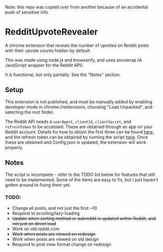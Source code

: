 Note: this repo was copied over from another because of an accidental push of sensitive info

# RedditUpvoteRevealer
A chrome extension that reveals the number of upvotes on Reddit posts with their upvote counts hidden by default.

This was made using node.js and browserify, and uses snoowrap (A JavaScript wrapper for the Reddit API).

It is functional, but only partially. See the "Notes" section.

## Setup

This extension is not published, and must be manually added by enabling developer mode in chrome://extensions, choosing "Load Unpacked", and selecting the root folder.

The Reddit API needs a `userAgent`, `clientId`, `clientSecret`, and `refreshToken` to be accessed. These are obtained through an app on your Reddit account. Details for how to obtain the first three can be found [here](https://github.com/reddit-archive/reddit/wiki/OAuth2-Quick-Start-Example), and the refresh token can be obtained by running the script [here](https://praw.readthedocs.io/en/latest/tutorials/refresh_token.html). Once these are obtained and Config.json is updated, the extension will work properly.

## Notes

The script is incomplete - refer to the TODO list below for features that still need to be implemented. Some of the items are easy to fix, but I just haven't gotten around to fixing them yet.

### TODO:

- Change all posts, and not just the first ~10
- Respond to scrolling/lazy-loading
- ~~Update when sorting method or subreddit is updated within Reddit, and not just on direct load~~
- Work on old.reddit.com
- ~~Work when posts are viewed on redesign~~
- Work when posts are viewed on old design
- Respond to post view format change on redesign
